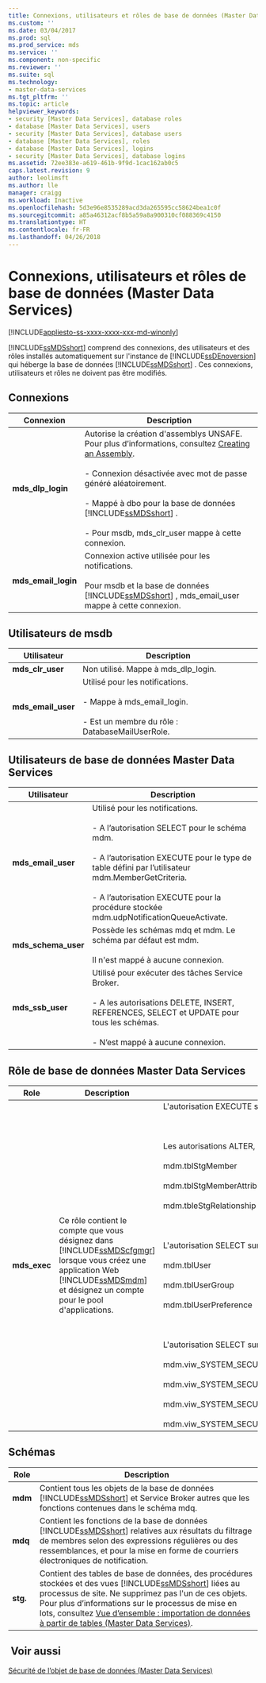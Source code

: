 ```yaml
---
title: Connexions, utilisateurs et rôles de base de données (Master Data Services) | Microsoft Docs
ms.custom: ''
ms.date: 03/04/2017
ms.prod: sql
ms.prod_service: mds
ms.service: ''
ms.component: non-specific
ms.reviewer: ''
ms.suite: sql
ms.technology:
- master-data-services
ms.tgt_pltfrm: ''
ms.topic: article
helpviewer_keywords:
- security [Master Data Services], database roles
- database [Master Data Services], users
- security [Master Data Services], database users
- database [Master Data Services], roles
- database [Master Data Services], logins
- security [Master Data Services], database logins
ms.assetid: 72ee383e-a619-461b-9f9d-1cac162ab0c5
caps.latest.revision: 9
author: leolimsft
ms.author: lle
manager: craigg
ms.workload: Inactive
ms.openlocfilehash: 5d3e96e8535289acd3da265595cc58624bea1c0f
ms.sourcegitcommit: a85a46312acf8b5a59a8a900310cf088369c4150
ms.translationtype: HT
ms.contentlocale: fr-FR
ms.lasthandoff: 04/26/2018
---
```

# <a name="database-logins-users-and-roles-master-data-services"></a>Connexions, utilisateurs et rôles de base de données (Master Data Services)

[!INCLUDE[appliesto-ss-xxxx-xxxx-xxx-md-winonly](../includes/appliesto-ss-xxxx-xxxx-xxx-md-winonly.md)]

  [!INCLUDE[ssMDSshort](../includes/ssmdsshort-md.md)] comprend des connexions, des utilisateurs et des rôles installés automatiquement sur l'instance de [!INCLUDE[ssDEnoversion](../includes/ssdenoversion-md.md)] qui héberge la base de données [!INCLUDE[ssMDSshort](../includes/ssmdsshort-md.md)] . Ces connexions, utilisateurs et rôles ne doivent pas être modifiés.  
  
## <a name="logins"></a>Connexions  
  
|Connexion|Description|  
|-----------|-----------------|  
|**mds_dlp_login**|Autorise la création d'assemblys UNSAFE. Pour plus d’informations, consultez [Creating an Assembly](../relational-databases/clr-integration/assemblies/creating-an-assembly.md).<br /><br /> - Connexion désactivée avec mot de passe généré aléatoirement.<br /><br /> - Mappé à dbo pour la base de données [!INCLUDE[ssMDSshort](../includes/ssmdsshort-md.md)] .<br /><br /> - Pour msdb, mds_clr_user mappe à cette connexion.|  
|**mds_email_login**|Connexion active utilisée pour les notifications.<br /><br /> Pour msdb et la base de données [!INCLUDE[ssMDSshort](../includes/ssmdsshort-md.md)] , mds_email_user mappe à cette connexion.|  
  
## <a name="msdb-users"></a>Utilisateurs de msdb  
  
|Utilisateur|Description|  
|----------|-----------------|  
|**mds_clr_user**|Non utilisé. Mappe à mds_dlp_login.|  
|**mds_email_user**|Utilisé pour les notifications.<br /><br /> - Mappe à mds_email_login.<br /><br /> - Est un membre du rôle : DatabaseMailUserRole.|  
  
## <a name="master-data-services-database-users"></a>Utilisateurs de base de données Master Data Services  
  
|Utilisateur|Description|  
|----------|-----------------|  
|**mds_email_user**|Utilisé pour les notifications.<br /><br /> - A l’autorisation SELECT pour le schéma mdm.<br /><br /> - A l’autorisation EXECUTE pour le type de table défini par l’utilisateur mdm.MemberGetCriteria.<br /><br /> - A l’autorisation EXECUTE pour la procédure stockée mdm.udpNotificationQueueActivate.|  
|**mds_schema_user**|Possède les schémas mdq et mdm. Le schéma par défaut est mdm.<br /><br /> Il n'est mappé à aucune connexion.|  
|**mds_ssb_user**|Utilisé pour exécuter des tâches Service Broker.<br /><br /> - A les autorisations DELETE, INSERT, REFERENCES, SELECT et UPDATE pour tous les schémas.<br /><br /> - N’est mappé à aucune connexion.|  
  
## <a name="master-data-services-database-role"></a>Rôle de base de données Master Data Services  
  
|Role|Description|Autorisations|  
|----------|-----------------|-----------------|  
|**mds_exec**|Ce rôle contient le compte que vous désignez dans [!INCLUDE[ssMDScfgmgr](../includes/ssmdscfgmgr-md.md)] lorsque vous créez une application Web [!INCLUDE[ssMDSmdm](../includes/ssmdsmdm-md.md)] et désignez un compte pour le pool d'applications.|L'autorisation EXECUTE sur tous les schémas.<br /><br /> <br /><br /> Les autorisations ALTER, INSERT et SELECT sur ces tables :<br /><br /> mdm.tblStgMember<br /><br /> mdm.tblStgMemberAttribute<br /><br /> mdm.tbleStgRelationship<br /><br /> <br /><br /> L'autorisation SELECT sur ces tables :<br /><br /> mdm.tblUser<br /><br /> mdm.tblUserGroup<br /><br /> mdm.tblUserPreference<br /><br /> <br /><br /> L'autorisation SELECT sur ces vues :<br /><br /> mdm.viw_SYSTEM_SECURITY_NAVIGATION<br /><br /> mdm.viw_SYSTEM_SECURITY_ROLE_ACCCESSCONTROL<br /><br /> mdm.viw_SYSTEM_SECURITY_ROLE_ACCCESSCONTROL_MEMBER<br /><br /> mdm.viw_SYSTEM_SECURITY_USER_MODEL|  
  
## <a name="schemas"></a>Schémas  
  
|Role|Description|  
|----------|-----------------|  
|**mdm**|Contient tous les objets de la base de données [!INCLUDE[ssMDSshort](../includes/ssmdsshort-md.md)] et Service Broker autres que les fonctions contenues dans le schéma mdq.|  
|**mdq**|Contient les fonctions de la base de données [!INCLUDE[ssMDSshort](../includes/ssmdsshort-md.md)] relatives aux résultats du filtrage de membres selon des expressions régulières ou des ressemblances, et pour la mise en forme de courriers électroniques de notification.|  
|**stg.**|Contient des tables de base de données, des procédures stockées et des vues [!INCLUDE[ssMDSshort](../includes/ssmdsshort-md.md)] liées au processus de site. Ne supprimez pas l'un de ces objets. Pour plus d’informations sur le processus de mise en lots, consultez [Vue d’ensemble : importation de données à partir de tables &#40;Master Data Services&#41;](../master-data-services/overview-importing-data-from-tables-master-data-services.md).|  
  
## <a name="see-also"></a> Voir aussi  
 [Sécurité de l’objet de base de données &#40;Master Data Services&#41;](../master-data-services/database-object-security-master-data-services.md)  
  
  
